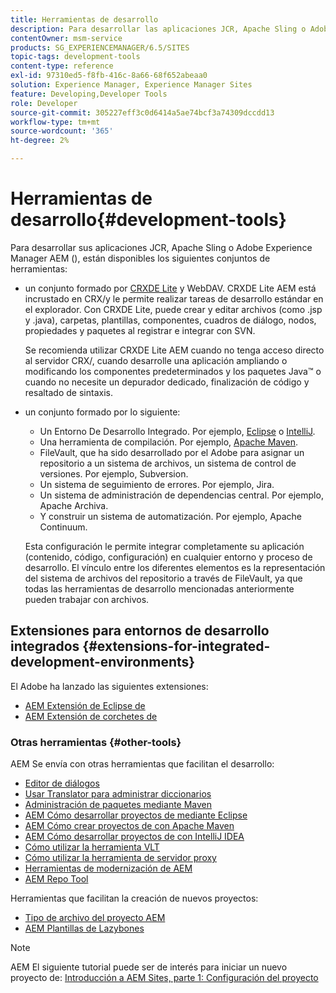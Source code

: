 ```yaml
---
title: Herramientas de desarrollo
description: Para desarrollar las aplicaciones JCR, Apache Sling o Adobe Experience Manager, hay disponibles varios conjuntos de herramientas.
contentOwner: msm-service
products: SG_EXPERIENCEMANAGER/6.5/SITES
topic-tags: development-tools
content-type: reference
exl-id: 97310ed5-f8fb-416c-8a66-68f652abeaa0
solution: Experience Manager, Experience Manager Sites
feature: Developing,Developer Tools
role: Developer
source-git-commit: 305227eff3c0d6414a5ae74bcf3a74309dccdd13
workflow-type: tm+mt
source-wordcount: '365'
ht-degree: 2%

---
```


# Herramientas de desarrollo{#development-tools}

Para desarrollar sus aplicaciones JCR, Apache Sling o Adobe Experience Manager AEM (), están disponibles los siguientes conjuntos de herramientas:

* un conjunto formado por [CRXDE Lite](/help/sites-developing/developing-with-crxde-lite.md) y WebDAV. CRXDE Lite AEM está incrustado en CRX/y le permite realizar tareas de desarrollo estándar en el explorador. Con CRXDE Lite, puede crear y editar archivos (como .jsp y .java), carpetas, plantillas, componentes, cuadros de diálogo, nodos, propiedades y paquetes al registrar e integrar con SVN.

  Se recomienda utilizar CRXDE Lite AEM cuando no tenga acceso directo al servidor CRX/, cuando desarrolle una aplicación ampliando o modificando los componentes predeterminados y los paquetes Java™ o cuando no necesite un depurador dedicado, finalización de código y resaltado de sintaxis.

* un conjunto formado por lo siguiente:
   * Un Entorno De Desarrollo Integrado. Por ejemplo, [Eclipse](/help/sites-developing/howto-projects-eclipse.md) o [IntelliJ](/help/sites-developing/ht-intellij.md).
   * Una herramienta de compilación. Por ejemplo, [Apache Maven](/help/sites-developing/ht-projects-maven.md).
   * FileVault, que ha sido desarrollado por el Adobe para asignar un repositorio a un sistema de archivos, un sistema de control de versiones. Por ejemplo, Subversion.
   * Un sistema de seguimiento de errores. Por ejemplo, Jira.
   * Un sistema de administración de dependencias central. Por ejemplo, Apache Archiva.
   * Y construir un sistema de automatización. Por ejemplo, Apache Continuum.

  Esta configuración le permite integrar completamente su aplicación (contenido, código, configuración) en cualquier entorno y proceso de desarrollo. El vínculo entre los diferentes elementos es la representación del sistema de archivos del repositorio a través de FileVault, ya que todas las herramientas de desarrollo mencionadas anteriormente pueden trabajar con archivos.

## Extensiones para entornos de desarrollo integrados {#extensions-for-integrated-development-environments}

El Adobe ha lanzado las siguientes extensiones:

* [AEM Extensión de Eclipse de](/help/sites-developing/aem-eclipse.md)
* [AEM Extensión de corchetes de](/help/sites-developing/aem-brackets.md)

### Otras herramientas {#other-tools}

AEM Se envía con otras herramientas que facilitan el desarrollo:

* [Editor de diálogos](/help/sites-developing/dialog-editor.md)
* [Usar Translator para administrar diccionarios](/help/sites-developing/i18n-translator.md)
* [Administración de paquetes mediante Maven](/help/sites-developing/vlt-mavenplugin.md)
* [AEM Cómo desarrollar proyectos de mediante Eclipse](/help/sites-developing/howto-projects-eclipse.md)
* [AEM Cómo crear proyectos de con Apache Maven](/help/sites-developing/ht-projects-maven.md)
* [AEM Cómo desarrollar proyectos de con IntelliJ IDEA](/help/sites-developing/ht-intellij.md)
* [Cómo utilizar la herramienta VLT](/help/sites-developing/ht-vlttool.md)
* [Cómo utilizar la herramienta de servidor proxy](/help/sites-developing/ht-proxy-server.md)
* [Herramientas de modernización de AEM](/help/sites-developing/modernization-tools.md)
* [AEM Repo Tool](/help/sites-developing/aem-repo-tool.md)

Herramientas que facilitan la creación de nuevos proyectos:

* [Tipo de archivo del proyecto AEM](https://github.com/adobe/aem-project-archetype)
* [AEM Plantillas de Lazybones](https://github.com/Adobe-Consulting-Services/lazybones-aem-templates)

>[!NOTE]
>
>AEM El siguiente tutorial puede ser de interés para iniciar un nuevo proyecto de:
>[Introducción a AEM Sites, parte 1: Configuración del proyecto](https://helpx.adobe.com/experience-manager/kt/sites/using/getting-started-wknd-tutorial-develop/part1.html)
